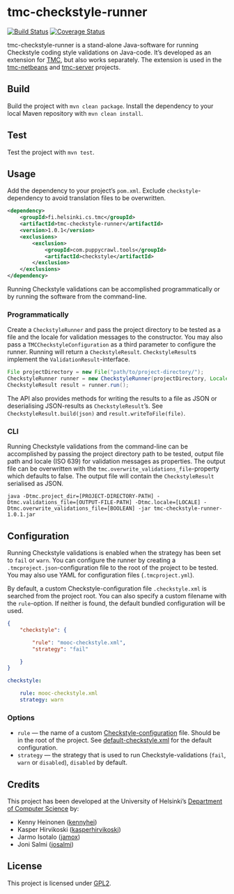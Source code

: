 # tmc-checkstyle-runner

[![Build Status](https://travis-ci.org/testmycode/tmc-checkstyle-runner.svg?branch=master)](https://travis-ci.org/testmycode/tmc-checkstyle-runner/)
[![Coverage Status](https://img.shields.io/coveralls/testmycode/tmc-checkstyle-runner.svg)](https://coveralls.io/r/testmycode/tmc-checkstyle-runner/)

tmc-checkstyle-runner is a stand-alone Java-software for running Checkstyle coding style validations on Java-code. It’s developed as an extension for [TMC](https://github.com/testmycode/), but also works separately. The extension is used in the [tmc-netbeans](https://github.com/testmycode/tmc-netbeans/) and [tmc-server](https://github.com/testmycode/tmc-server/) projects.

## Build

Build the project with `mvn clean package`. Install the dependency to your local Maven repository with `mvn clean install`.

## Test

Test the project with `mvn test`.

## Usage

Add the dependency to your project’s `pom.xml`. Exclude `checkstyle`-dependency to avoid translation files to be overwritten.

```xml
<dependency>
    <groupId>fi.helsinki.cs.tmc</groupId>
    <artifactId>tmc-checkstyle-runner</artifactId>
    <version>1.0.1</version>
    <exclusions>
        <exclusion>
            <groupId>com.puppycrawl.tools</groupId>
            <artifactId>checkstyle</artifactId>
        </exclusion>
    </exclusions>
</dependency>
```

Running Checkstyle validations can be accomplished programmatically or by running the software from the command-line.

### Programmatically

Create a `CheckstyleRunner` and pass the project directory to be tested as a file and the locale for validation messages to the constructor. You may also pass a `TMCCheckstyleConfiguration` as a third parameter to configure the runner. Running will return a `CheckstyleResult`. `CheckstyleResult`s implement the `ValidationResult`-interface.

```java
File projectDirectory = new File("path/to/project-directory/");
CheckstyleRunner runner = new CheckstyleRunner(projectDirectory, Locale.ENGLISH);
CheckstyleResult result = runner.run();
```

The API also provides methods for writing the results to a file as JSON or deserialising JSON-results as `CheckstyleResult`’s. See `CheckstyleResult.build(json)` and `result.writeToFile(file)`.

### CLI

Running Checkstyle validations from the command-line can be accomplished by passing the project directory path to be tested, output file path and locale (ISO 639) for validation messages as properties. The output file can be overwritten with the `tmc.overwrite_validations_file`-property which defaults to false. The output file will contain the `CheckstyleResult` serialised as JSON.

    java -Dtmc.project_dir=[PROJECT-DIRECTORY-PATH] -Dtmc.validations_file=[OUTPUT-FILE-PATH] -Dtmc.locale=[LOCALE] -Dtmc.overwrite_validations_file=[BOOLEAN] -jar tmc-checkstyle-runner-1.0.1.jar

## Configuration

Running Checkstyle validations is enabled when the strategy has been set to `fail` or `warn`. You can configure the runner by creating a `.tmcproject.json`-configuration file to the root of the project to be tested. You may also use YAML for configuration files (`.tmcproject.yml`).

By default, a custom Checkstyle-configuration file `.checkstyle.xml` is searched from the project root. You can also specify a custom filename with the `rule`-option. If neither is found, the default bundled configuration will be used.

```json
{
    "checkstyle": {

        "rule": "mooc-checkstyle.xml",
        "strategy": "fail"

    }
}
```

```yaml
checkstyle:

    rule: mooc-checkstyle.xml
    strategy: warn
```

### Options

* `rule` — the name of a custom [Checkstyle-configuration](http://checkstyle.sourceforge.net/config.html) file. Should be in the root of the project. See [default-checkstyle.xml](src/main/resources/default-checkstyle.xml) for the default configuration.
* `strategy` — the strategy that is used to run Checkstyle-validations (`fail`, `warn` or `disabled`), `disabled` by default.

## Credits

This project has been developed at the University of Helsinki’s [Department of Computer Science](http://cs.helsinki.fi/en/) by:

* Kenny Heinonen ([kennyhei](https://github.com/kennyhei/))
* Kasper Hirvikoski ([kasperhirvikoski](https://github.com/kasperhirvikoski/))
* Jarmo Isotalo ([jamox](https://github.com/jamox/))
* Joni Salmi ([josalmi](https://github.com/josalmi/))

## License

This project is licensed under [GPL2](LICENSE.txt).
